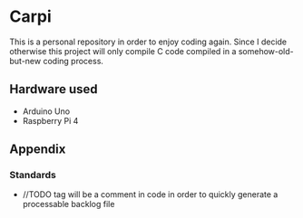 # Carpi

This is a personal repository in order to enjoy coding again.
Since I decide otherwise this project will only compile C code compiled
in a somehow-old-but-new coding process.

## Hardware used
* Arduino Uno
* Raspberry Pi 4

## Appendix
### Standards
* //TODO tag will be a comment in code in order to quickly generate a processable backlog file
